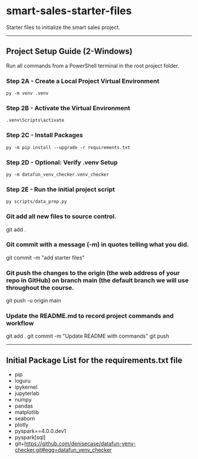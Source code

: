 # smart-sales-starter-files

Starter files to initialize the smart sales project.

-----

## Project Setup Guide (2-Windows)

Run all commands from a PowerShell terminal in the root project folder.

### Step 2A - Create a Local Project Virtual Environment

```shell
py -m venv .venv
```

### Step 2B - Activate the Virtual Environment

```shell
.venv\Scripts\activate
```

### Step 2C - Install Packages

```shell
py -m pip install --upgrade -r requirements.txt
```

### Step 2D - Optional: Verify .venv Setup

```shell
py -m datafun_venv_checker.venv_checker
```

### Step 2E - Run the initial project script

```shell
py scripts/data_prep.py
```

### Git add all new files to source control.
git add .

### Git commit with a message (-m) in quotes telling what you did. 
git commit -m "add starter files"

### Git push the changes to the origin (the web address of your repo in GitHub) on branch main (the default branch we will use throughout the course.
git push -u origin main

### Update the README.md to record project commands and workflow
git add .
git commit -m "Update README with commands"
git push

-----

## Initial Package List for the requirements.txt file

- pip
- loguru
- ipykernel
- jupyterlab
- numpy
- pandas
- matplotlib
- seaborn
- plotly
- pyspark==4.0.0.dev1
- pyspark[sql]
- git+https://github.com/denisecase/datafun-venv-checker.git#egg=datafun_venv_checker